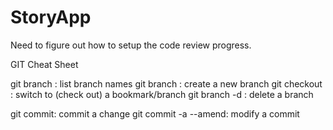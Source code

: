 # StoryApp

Need to figure out how to setup the code review progress.



GIT Cheat Sheet

git branch : list branch names
git branch <name>: create a new branch
git checkout <name>: switch to (check out) a bookmark/branch
git branch -d <name>: delete a branch


git commit: commit a change
git commit -a --amend: modify a commit

